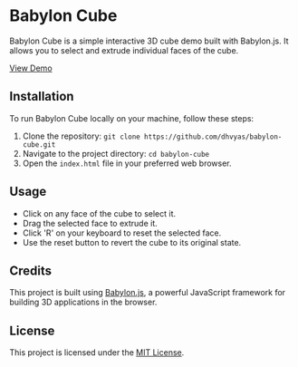 # Babylon Cube

Babylon Cube is a simple interactive 3D cube demo built with Babylon.js. It allows you to select and extrude individual faces of the cube.

[View Demo](https://dhvyas.github.io/babylon-cube/)

## Installation

To run Babylon Cube locally on your machine, follow these steps:

1. Clone the repository:
`git clone https://github.com/dhvyas/babylon-cube.git`
2. Navigate to the project directory:
`cd babylon-cube`
3. Open the `index.html` file in your preferred web browser.

## Usage

- Click on any face of the cube to select it.
- Drag the selected face to extrude it.
- Click 'R' on your keyboard to reset the selected face.
- Use the reset button to revert the cube to its original state.

## Credits

This project is built using [Babylon.js](https://www.babylonjs.com/), a powerful JavaScript framework for building 3D applications in the browser.

## License

This project is licensed under the [MIT License](LICENSE).
